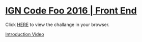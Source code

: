 # [IGN Code Foo 2016 | Front End ](http://nicholaskrause.github.io/ign_code_foo_2016/ "IGN Code Foo 2016 | Front End")
Click [HERE](http://nicholaskrause.github.io/ign_code_foo_2016/ "HERE") to view the challange in your browser.

[Introduction Video](https://youtu.be/PHylSETh-tA "Introduction Video")
